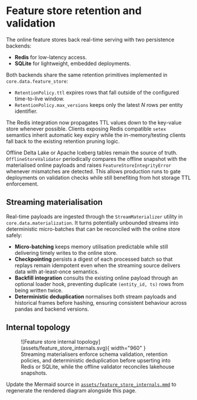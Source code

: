 # Feature store retention and validation

The online feature stores back real-time serving with two persistence
backends:

* **Redis** for low-latency access.
* **SQLite** for lightweight, embedded deployments.

Both backends share the same retention primitives implemented in
`core.data.feature_store`:

* `RetentionPolicy.ttl` expires rows that fall outside of the configured
  time-to-live window.
* `RetentionPolicy.max_versions` keeps only the latest *N* rows per
  entity identifier.

The Redis integration now propagates TTL values down to the key-value
store whenever possible. Clients exposing Redis compatible `setex`
semantics inherit automatic key expiry while the in-memory/testing
clients fall back to the existing retention pruning logic.

Offline Delta Lake or Apache Iceberg tables remain the source of truth.
`OfflineStoreValidator` periodically compares the offline snapshot with
the materialised online payloads and raises
`FeatureStoreIntegrityError` whenever mismatches are detected. This
allows production runs to gate deployments on validation checks while
still benefiting from hot storage TTL enforcement.

## Streaming materialisation

Real-time payloads are ingested through the `StreamMaterializer`
utility in `core.data.materialization`. It turns potentially unbounded
streams into deterministic micro-batches that can be reconciled with the
online store safely:

* **Micro-batching** keeps memory utilisation predictable while still
  delivering timely writes to the online store.
* **Checkpointing** persists a digest of each processed batch so that
  replays remain idempotent even when the streaming source delivers data
  with at-least-once semantics.
* **Backfill integration** consults the existing online payload through
  an optional loader hook, preventing duplicate `(entity_id, ts)` rows
  from being written twice.
* **Deterministic deduplication** normalises both stream payloads and
  historical frames before hashing, ensuring consistent behaviour across
  pandas and backend versions.

## Internal topology

<figure markdown>
![Feature store internal topology](assets/feature_store_internals.svg){ width="960" }
<figcaption>Streaming materialisers enforce schema validation, retention policies, and deterministic deduplication before upserting into Redis or SQLite, while the offline validator reconciles lakehouse snapshots.</figcaption>
</figure>

Update the Mermaid source in [`assets/feature_store_internals.mmd`](assets/feature_store_internals.mmd) to regenerate the rendered diagram alongside this page.
